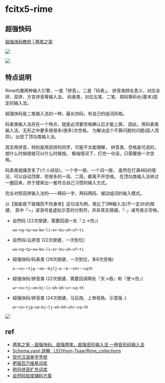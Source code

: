 # fcitx5-rime

## 超强快码

[超强快码教程 | 两笔之家](https://liangbi.gitee.io/2021/08/20/cqkm-help/)

![](https://du1ab.one/images/2022/chao_qiang_kuai_ma_kb.png)

![](https://du1ab.one/images/2022/chao_qiang_kuai_ma_ref.png)

## 特点说明

Rime内置两种输入引擎，一是「拼音」，二是「码表」。
拼音类顾名思义，对应全拼、双拼、方言拼音等输入法。
码表类，对应五笔、二笔、郑码等码长(基本)固定的输入法。

超强快码是二笔输入法的一种，最长四码，有自己的组词风格。

码表类输入法存在一个特点，就是必须要空格确认后才能上屏。
因此，用码表类输入法，无形之中要多按很多(很多)次空格。
为解决这个不算问题的问题(因人而异)，出现了顶功类输入法。

其实用拼音，特别是用双拼的同学，可能不太能理解，
拼音类，空格是可选的，想什么时候按就可以什么时候按。
极端情况下，打完一句话，只需要按一次空格。

码表类就痛苦多了(个人经验)，一个字一按、一个词一按，
虽然在打满4码的情况，可以自动顶屏，但很多的一简、二简，都离不开空格。
在顶功类输入法转过一圈回来，终于摸索出一套符合自己习惯的输入方式。

完全对照双拼输入法的——两码一字、两码两码、被动组词的输入模式。

以【我能吞下玻璃而不伤身体】这句话为例，类比了3种输入法(不一定对)的按键，
其中「~」波浪号是虚拟示意的分割符，并非真实按键。「-」减号表示空格。

- 自然码 (22次按键，需要回调一处『上->伤』)

  `wo~ng~tp~xw~bo~li~er~bu~uh~uf~ti`

- 自然码/云拼音 (22次按键，一次到位)

  `wo~ng~tp~xw~bo~li~er~bu~uh~uf~ti`

- 超强快码/码表类 (28次按键，一次到位，多6次空格)

  `o-~nx-~tjg-~xm-~bjlj~e-~b-~shr-~sqth`

- 超强快码/拼音类 (22次按键，需要回调两处『天->吞』和『使->伤』)

  `wr~nx~tj~xm~bj~li~eh~bh~sr~sq~th`

- 超强快码/拼音类 (24次按键，马后炮、上帝视角、示意版 :)

  `wr~nx~tjg~xm~bj~lj~eh~bh~shr~sq~th`

![](https://www.du1ab.one/images/2022/cqkm_script.gif)

## ref

- [两笔之家 - 超强快码、超强两笔、超强音形输入法 一种音形码输入法](https://liangbi.gitee.io/)
- [Schema.yaml 詳解 · LEOYoon-Tsaw/Rime_collections](https://github.com/LEOYoon-Tsaw/Rime_collections/blob/master/Rime_description.md)
- [现代汉语单字字频](https://lingua.mtsu.edu/chinese-computing/statistics/char/list.php?Which=MO)
- [肥猫百万维基词库](https://github.com/felixonmars/fcitx5-pinyin-zhwiki)
- [明月拼音扩充词库](https://github.com/rime-aca/dictionaries)
- [自然码轻度辅码方案](https://github.com/bigshans/rime-zrm)

